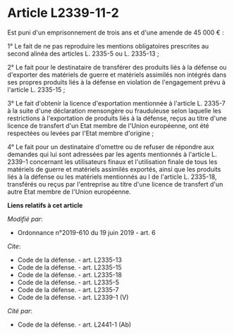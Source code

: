 # Article L2339-11-2

Est puni d'un emprisonnement de trois ans et d'une amende de 45 000 € : 

1° Le fait de ne pas reproduire les mentions obligatoires prescrites au second alinéa des articles L. 2335-5 ou L. 2335-13 ; 

2° Le fait pour le destinataire de transférer des produits liés à la défense ou d'exporter des matériels de guerre et
matériels assimilés non intégrés dans ses propres produits liés à la défense en violation de l'engagement prévu à l'article
L. 2335-15 ; 

3° Le fait d'obtenir la licence d'exportation mentionnée à l'article L. 2335-7 à la suite d'une déclaration mensongère ou
frauduleuse selon laquelle les restrictions à l'exportation de produits liés à la défense, reçus au titre d'une licence de
transfert d'un Etat membre de l'Union européenne, ont été respectées ou levées par l'Etat membre d'origine ; 

4° Le fait pour un destinataire d'omettre ou de refuser de répondre aux demandes qui lui sont adressées par les agents
mentionnés à l'article L. 2339-1 concernant les utilisateurs finaux et l'utilisation finale de tous les matériels de guerre
et matériels assimilés exportés, ainsi que les produits liés à la défense ou les matériels mentionnés au I de l'article L.
2335-18, transférés ou reçus par l'entreprise au titre d'une licence de transfert d'un autre Etat membre de l'Union
européenne.

**Liens relatifs à cet article**

_Modifié par_:

  - Ordonnance n°2019-610 du 19 juin 2019 - art. 6

_Cite_:

  - Code de la défense. - art. L2335-13
  - Code de la défense. - art. L2335-15
  - Code de la défense. - art. L2335-18
  - Code de la défense. - art. L2335-5
  - Code de la défense. - art. L2335-7
  - Code de la défense. - art. L2339-1 (V)

_Cité par_:

  - Code de la défense. - art. L2441-1 (Ab)
